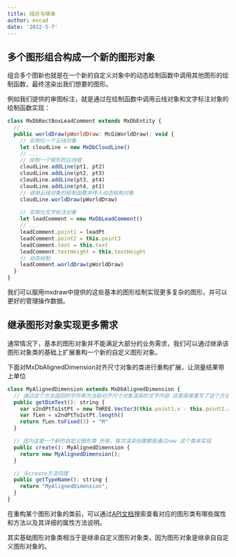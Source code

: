 ```yaml
---
title: 组合与继承
author: mxcad
date: '2022-5-7'
---
```


## 多个图形组合构成一个新的图形对象

组合多个图新也就是在一个新的自定义对象中的动态绘制函数中调用其他图形的绘制函数，最终渲染出我们想要的图形。

例如我们提供的审图标注，就是通过在绘制函数中调用云线对象和文字标注对象的绘制函数实现：
```js
class MxDbRectBoxLeadComment extends MxDbEntity {
  // ...
  public worldDraw(pWorldDraw: McGiWorldDraw): void {
    // 实例化一个云线对象
    let cloudLine = new MxDbCloudLine()
    // ...
    // 绘制一个矩形的云线框
    cloudLine.addLine(pt1, pt2)
    cloudLine.addLine(pt2, pt3)
    cloudLine.addLine(pt3, pt4)
    cloudLine.addLine(pt4, pt1)
    // 调用云线对象的绘制函数并传入动态绘制对象
    cloudLine.worldDraw(pWorldDraw)
    
    // 实例化文字标注对象
    let leadComment = new MxDbLeadComment()
    // ...
    leadComment.point1 = leadPt
    leadComment.point2 = this.point3
    leadComment.text = this.text
    leadComment.textHeight = this.textHeight
    // 动态绘制
    leadComment.worldDraw(pWorldDraw)
  }
}
```
我们可以服用mxdraw中提供的这些基本的图形绘制实现更多复杂的图形，并可以更好的管理操作数据。

## 继承图形对象实现更多需求

通常情况下，基本的图形对象并不能满足大部分的业务需求，我们可以通过继承该图形对象类的基础上扩展重构一个新的自定义图形对象。

下面对MxDbAlignedDimension对齐尺寸对象的类进行重构扩展，让测量结果带上单位
```js
class MyAlignedDimension extends MxDbAlignedDimension {
  // 通过这个方法返回的字符串为当前对齐尺寸对象渲染的文字内容 这里直接重写了这个方法，使测量结果带上了"M"这个单位
  public getDimText(): string {
    var v2ndPtTo1stPt = new THREE.Vector3(this.point1.x - this.point2.x, this.point1.y - this.point2.y, 0);
    var fLen = v2ndPtTo1stPt.length()
    return fLen.toFixed(3) + "M"
  }

  // 因为这是一个新的自定义图形类 所有，每次渲染创建都是通过new 这个类来实现  
  public create(): MyAlignedDimension {
    return new MyAlignedDimension();
  }

  // 与create方法同理 
  public getTypeName(): string {
    return "MyAlignedDimension";
  }
}
```

在重构某个图形对象的类前，可以通过[API文档](https://mxcad.github.io/mxdraw_api_docs/index.html)搜索查看对应的图形类有哪些属性和方法以及其详细的属性方法说明。

其实基础图形对象类相当于是继承自定义图形对象类，因为图形对象是继承自自定义图形对象的。
